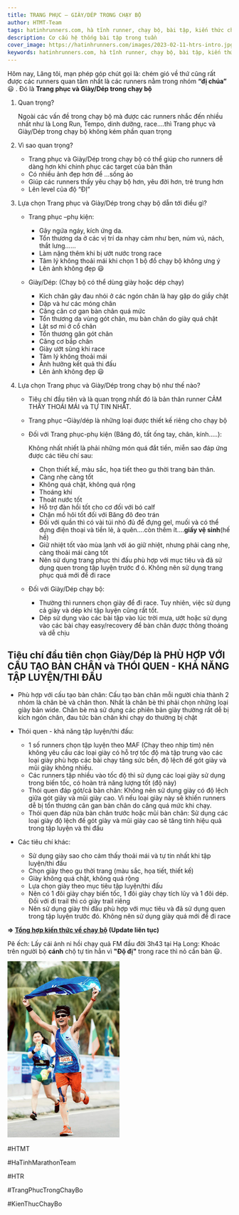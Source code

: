 ```yaml
---
title: TRANG PHỤC – GIÀY/DÉP TRONG CHẠY BỘ
author: HTMT-Team
tags: hatinhrunners.com, hà tĩnh runner, chạy bộ, bài tập, kiến thức chạy bộ, HaTinhMarathonTeam
description: Cơ cấu hệ thống bài tập trong tuần
cover_image: https://hatinhrunners.com/images/2023-02-11-htrs-intro.jpg
keywords: hatinhrunners.com, hà tĩnh runner, chạy bộ, bài tập, kiến thức chạy bộ
---
```


Hôm nay, Lãng tôi, mạn phép góp chút gọi là: chém gió về thứ cũng rất được các runners quan tâm nhất là các runners nằm trong nhóm **“đị chúa”** 😃 . Đó là **Trang phục và Giày/Dép trong chạy bộ**

1. Quan trọng?

    Ngoài các vấn đề trong chạy bộ mà được các runners nhắc đến nhiều nhất như là Long Run, Tempo, dinh dưỡng, race….thì Trang phục và Giày/Dép trong chạy bộ không kém phần quan trọng

2. Vì sao quan trọng?

    - Trang phục và Giày/Dép trong chạy bộ có thể giúp cho runners dễ dàng hơn khi chinh phục các target của bản thân
    - Có nhiều ảnh đẹp hơn để …sống ảo
    - Giúp các runners thấy yêu chạy bộ hơn, yêu đời hơn, trẻ trung hơn
    - Lên level của độ “ĐỊ”

3. Lựa chọn Trang phục và Giày/Dép trong chạy bộ dẫn tới điều gì?

    - Trang phục –phụ kiện:

        + Gây ngứa ngáy, kích ứng da.
        + Tổn thương da ở các vị trí da nhạy cảm như bẹn, núm vú, nách, thắt lưng……
        + Làm nặng thêm khi bị ướt nước trong race
        + Tâm lý không thoải mái khi chọn 1 bộ đồ chạy bộ không ưng ý
        + Lên ảnh không đẹp 😃

    - Giày/Dép: (Chạy bộ có thể dùng giày hoặc dép chạy)

        + Kích chân gây đau nhói ở các ngón chân là hay gặp do giầy chật
        + Dập và hư các móng chân
        + Căng cân cơ gan bàn chân quá mức
        + Tổn thương da vùng gót chân, mu bàn chân do giày quá chật
        + Lật sơ mi ở cổ chân
        + Tổn thương gân gót chân
        + Căng cơ bắp chân
        + Giày ướt sũng khi race
        + Tâm lý không thoải mái
        + Ảnh hưởng kết quả thi đấu
        + Lên ảnh không đẹp 😃
4. Lựa chọn Trang phục và Giày/Dép trong chạy bộ như thế nào?

    - Tiêu chí đầu tiên và là quan trọng nhất đó là bản thân runner CẢM THẤY THOÁI MÁI và TỰ TIN NHẤT.
    - Trang phục –Giày/dép là những loại được thiết kế riêng cho chạy bộ
    - Đối với Trang phục-phụ kiện (Băng đô, tất ống tay, chân, kính…..):

        Không nhất nhiết là phải những món quá đắt tiền, miễn sao đáp ứng được các tiêu chí sau:

        -  Chọn thiết kế, màu sắc, họa tiết theo gu thời trang bản thân.
        -  Càng nhẹ càng tốt
        -  Không quá chật, không quá rộng
        -  Thoáng khí
        -  Thoát nước tốt
        -  Hỗ trợ đàn hồi tốt cho cơ đối với bó calf
        -  Chặn mồ hôi tốt đối với Băng đô đeo trán
        -  Đối với quần thì có vài túi nhỏ đủ để đựng gel, muối và có thể đựng điện thoại và tiền lẻ, à quên….còn thêm ít….**giấy vệ sinh**(hế hế)
        -  Giữ nhiệt tốt vào mùa lạnh với áo giữ nhiệt, nhưng phải càng nhẹ, càng thoải mái càng tốt
        -  Nên sử dụng trang phục thi đấu phù hợp với mục tiêu và đã sử dụng quen trong tập luyện trước đ
        ó. Không nên sử dụng trang phục quá mới để đi race

    - Đối với Giày/Dép chạy bộ:

        - Thường thì runners chọn giày để đi race. Tuy nhiên, việc sử dụng cả giày và dép khi tập luyện cũng rất tốt.
        - Dép sử dụng vào các bài tập vào lúc trời mưa, ướt hoặc sử dụng vào các bài chạy easy/recovery để bàn chân được thông thoáng và dễ chịu

## Tiêu chí đầu tiên chọn Giày/Dép là PHÙ HỢP VỚI CẤU TẠO BÀN CHÂN và THÓI QUEN - KHẢ NĂNG TẬP LUYỆN/THI ĐẤU

- Phù hợp với cấu tạo bàn chân:
    Cấu tạo bàn chân mỗi người chia thành 2 nhóm là chân bè và chân thon. Nhất là chân bè thì phải chọn những loại giày bản wide. Chân bè mà sử dụng các phiên bản giày thường rất dễ bị kích ngón chân, đau tức bàn chân khi chạy do thường bị chật

- Thói quen - khả năng tập luyện/thi đấu:

    - 1 số runners chọn tập luyện theo MAF (Chạy theo nhịp tim) nên không yêu cầu các loại giày có hỗ trợ tốc độ mà tập trung vào các loại giày phù hợp các bài chạy tăng sức bền, độ lệch đế gót giày và mũi giày không nhiều.
    - Các runners tập nhiều vào tốc độ thì sử dụng các loại giày sử dụng trong biến tốc, có hoàn trả năng lượng tốt (độ nảy)
    - Thói quen đáp gót/cả bàn chân: Không nên sử dụng giày có độ lệch giữa gót giày và mũi giày cao. Vì nếu loại giày này sẽ khiến runners dễ bị tổn thương cân gan bàn chân do căng quá mức khi chạy.
    - Thói quen đáp nửa bàn chân trước hoặc mũi bàn chân: Sử dụng các loại giày độ lệch đế gót giày và mũi giày cao sẽ tăng tính hiệu quả trong tập luyện và thi đấu

- Các tiêu chí khác:

    - Sử dụng giày sao cho cảm thấy thoải mái và tự tin nhất khi tập luyện/thi đấu
    - Chọn giày theo gu thời trang (màu sắc, họa tiết, thiết kế)
    - Giày không quá chật, không quá rộng
    - Lựa chọn giày theo mục tiêu tập luyện/thi đấu
    - Nên có 1 đôi giày chạy biến tốc, 1 đôi giày chạy tích lũy và 1 đôi dép. Đối với đi trail thì có giày trail riêng
    - Nên sử dụng giày thi đấu phù hợp với mục tiêu và đã sử dụng quen trong tập luyện trước đó. Không nên sử dụng giày quá mới để đi race

**=> [Tổng hợp kiến thức về chạy bộ](https://hatinhrunners.com/tags/b%C3%A0i%20t%E1%BA%ADp.html) (Update liên tục)**

Pê ếch: Lấy cái ảnh ni hồi chạy quả FM đầu đời 3h43 tại Hạ Long: Khoác trên người bộ **cánh** chộ tự tin hẳn vì **"Độ đị"** trong race thì nỏ cần bàn 😃.

<img src="../images/2023-02-24-trang-phuc-chay-bo.jpeg" alt="beta reduction" width="50%" height="50%">


#HTMT

#HaTinhMarathonTeam

#HTR

#TrangPhucTrongChayBo

#KienThucChayBo
